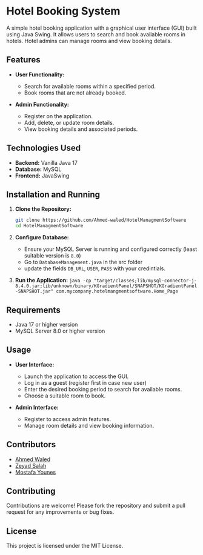 # Hotel Booking System

A simple hotel booking application with a graphical user interface (GUI) built using Java Swing. It allows users to search and book available rooms in hotels. Hotel admins can manage rooms and view booking details.

## Features

- **User Functionality:** 
  - Search for available rooms within a specified period.
  - Book rooms that are not already booked.

- **Admin Functionality:** 
  - Register on the application.
  - Add, delete, or update room details.
  - View booking details and associated periods.

## Technologies Used

- **Backend:** Vanilla Java 17
- **Database:** MySQL
- **Frontend:** JavaSwing

## Installation and Running

1. **Clone the Repository:**

   ```bash
   git clone https://github.com/Ahmed-waled/HotelManagmentSoftware
   cd HotelManagmentSoftware
   ```

3. **Configure Database:**

   - Ensure your MySQL Server is running and configured correctly (least suitable version is `8.0`)
   - Go to `DatabaseManagement.java` in the src folder
   - update the fields `DB_URL`, `USER`, `PASS` with your credintials.

6. **Run the Application:**
    ```java -cp "target/classes;lib/mysql-connector-j-8.4.0.jar;lib/unknown/binary/KGradientPanel/SNAPSHOT/KGradientPanel-SNAPSHOT.jar" com.mycompany.hotelmangmentsoftware.Home_Page```

## Requirements

- Java 17 or higher version
- MySQL Server 8.0 or higher version

## Usage

- **User Interface:**
  - Launch the application to access the GUI.
  - Log in as a guest (register first in case new user)
  - Enter the desired booking period to search for available rooms.
  - Choose a suitable room to book.

- **Admin Interface:**
  - Register to access admin features.
  - Manage room details and view booking information.

## Contributors
  - [Ahmed Waled](www.github.com/Ahmed-waled)
  - [Zeyad Salah](www.github.com/zeyadsalah22)
  - [Mostafa Younes](www.github.com/Shift118)
## Contributing

Contributions are welcome! Please fork the repository and submit a pull request for any improvements or bug fixes.

## License

This project is licensed under the MIT License.

